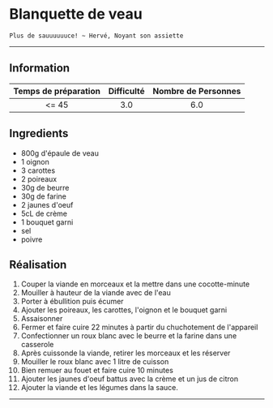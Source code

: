 # Blanquette de veau

`Plus de sauuuuuuce! ~ Hervé, Noyant son assiette`

---

## Information

| Temps de préparation  | Difficulté    | Nombre de Personnes |
|:---------------------:|:-------------:|:-------------------:|
| <= 45            | 3.0  | 6.0        |

## Ingredients

- 800g d'épaule de veau
- 1 oignon
- 3 carottes
- 2 poireaux
- 30g de beurre
- 30g de farine
- 2 jaunes d'oeuf
- 5cL de crème
- 1 bouquet garni
- sel
- poivre


## Réalisation

1. Couper la viande en morceaux et la mettre dans une cocotte-minute
1. Mouiller à hauteur de la viande avec de l'eau
1. Porter à ébullition puis écumer
1. Ajouter les poireaux, les carottes, l'oignon et le bouquet garni
1. Assaisonner
1. Fermer et faire cuire 22 minutes à partir du chuchotement de l'appareil
1. Confectionner un roux blanc avec le beurre et la farine dans une casserole
1. Après cuissonde la viande, retirer les morceaux et les réserver
1. Mouiller le roux blanc avec 1 litre de cuisson
1. Bien remuer au fouet et faire cuire 10 minutes
1. Ajouter les jaunes d'oeuf battus avec la crème et un jus de citron
1. Ajouter la viande et les légumes dans la sauce.


---


